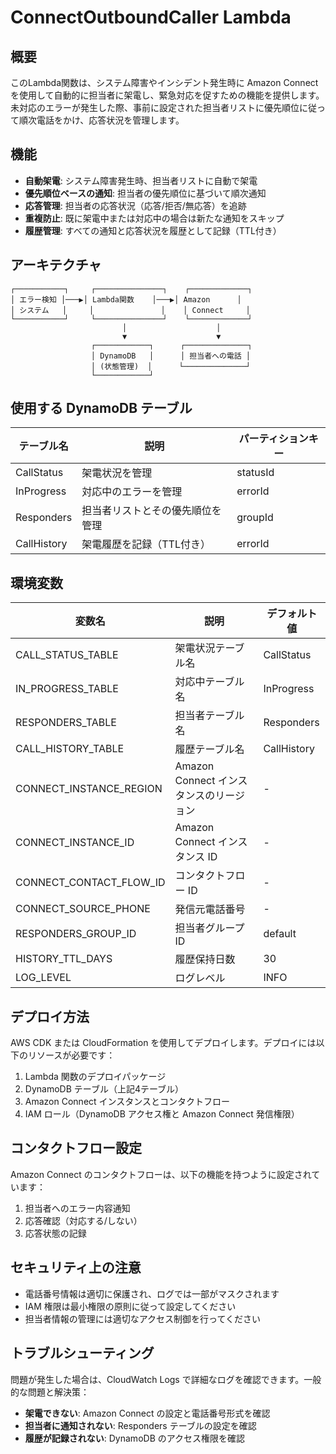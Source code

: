 # ConnectOutboundCaller Lambda

## 概要

このLambda関数は、システム障害やインシデント発生時に Amazon Connect を使用して自動的に担当者に架電し、緊急対応を促すための機能を提供します。未対応のエラーが発生した際、事前に設定された担当者リストに優先順位に従って順次電話をかけ、応答状況を管理します。

## 機能

- **自動架電**: システム障害発生時、担当者リストに自動で架電
- **優先順位ベースの通知**: 担当者の優先順位に基づいて順次通知
- **応答管理**: 担当者の応答状況（応答/拒否/無応答）を追跡
- **重複防止**: 既に架電中または対応中の場合は新たな通知をスキップ
- **履歴管理**: すべての通知と応答状況を履歴として記録（TTL付き）

## アーキテクチャ

```text
┌───────────┐     ┌───────────────┐    ┌─────────────┐
│ エラー検知 │───▶│ Lambda関数    │───▶│ Amazon      │
│ システム   │     │               │    │ Connect     │
└───────────┘     └───────────────┘    └─────────────┘
                         │                    │
                         ▼                    ▼
                  ┌────────────┐      ┌──────────────┐
                  │ DynamoDB   │      │ 担当者への電話 │
                  │ (状態管理)  │      └──────────────┘
                  └────────────┘
```

## 使用する DynamoDB テーブル

| テーブル名      | 説明                           | パーティションキー |
|---------------|-------------------------------|----------------|
| CallStatus    | 架電状況を管理                   | statusId      |
| InProgress    | 対応中のエラーを管理              | errorId       |
| Responders    | 担当者リストとその優先順位を管理     | groupId       |
| CallHistory   | 架電履歴を記録（TTL付き）          | errorId       |

## 環境変数

| 変数名                    | 説明                             | デフォルト値 |
|-------------------------|----------------------------------|------------|
| CALL_STATUS_TABLE       | 架電状況テーブル名                  | CallStatus |
| IN_PROGRESS_TABLE       | 対応中テーブル名                   | InProgress |
| RESPONDERS_TABLE        | 担当者テーブル名                   | Responders |
| CALL_HISTORY_TABLE      | 履歴テーブル名                    | CallHistory |
| CONNECT_INSTANCE_REGION | Amazon Connect インスタンスのリージョン | - |
| CONNECT_INSTANCE_ID     | Amazon Connect インスタンス ID     | - |
| CONNECT_CONTACT_FLOW_ID | コンタクトフロー ID               | - |
| CONNECT_SOURCE_PHONE    | 発信元電話番号                    | - |
| RESPONDERS_GROUP_ID     | 担当者グループ ID                 | default |
| HISTORY_TTL_DAYS        | 履歴保持日数                      | 30 |
| LOG_LEVEL               | ログレベル                        | INFO |

## デプロイ方法

AWS CDK または CloudFormation を使用してデプロイします。デプロイには以下のリソースが必要です：

1. Lambda 関数のデプロイパッケージ
2. DynamoDB テーブル（上記4テーブル）
3. Amazon Connect インスタンスとコンタクトフロー
4. IAM ロール（DynamoDB アクセス権と Amazon Connect 発信権限）

## コンタクトフロー設定

Amazon Connect のコンタクトフローは、以下の機能を持つように設定されています：

1. 担当者へのエラー内容通知
2. 応答確認（対応する/しない）
3. 応答状態の記録

## セキュリティ上の注意

- 電話番号情報は適切に保護され、ログでは一部がマスクされます
- IAM 権限は最小権限の原則に従って設定してください
- 担当者情報の管理には適切なアクセス制御を行ってください

## トラブルシューティング

問題が発生した場合は、CloudWatch Logs で詳細なログを確認できます。一般的な問題と解決策：

- **架電できない**: Amazon Connect の設定と電話番号形式を確認
- **担当者に通知されない**: Responders テーブルの設定を確認
- **履歴が記録されない**: DynamoDB のアクセス権限を確認

